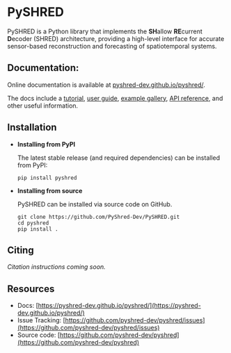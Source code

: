 # PySHRED

PySHRED is a Python library that implements the **SH**allow **RE**current **D**ecoder (SHRED) architecture, providing a high-level interface for accurate sensor-based reconstruction and forecasting of spatiotemporal systems.

## Documentation:

Online documentation is available at [pyshred-dev.github.io/pyshred/](https://pyshred-dev.github.io/pyshred/).

The docs include a [tutorial](https://pyshred-dev.github.io/pyshred/user_guide/tutorial_bunny_hill.html), [user guide](https://pyshred-dev.github.io/pyshred/user_guide/index.html), [example gallery](https://pyshred-dev.github.io/pyshred/examples/index.html), [API reference](https://pyshred-dev.github.io/pyshred/pyshred/modules.html), and other useful information.

## Installation

- **Installing from PyPI**

  The latest stable release (and required dependencies) can be installed from PyPI:

  ```
  pip install pyshred
  ```

- **Installing from source**

  PySHRED can be installed via source code on GitHub.

  ```
  git clone https://github.com/PyShred-Dev/PySHRED.git
  cd pyshred
  pip install .
  ```

## Citing

_Citation instructions coming soon._

## Resources

- Docs: [https://pyshred-dev.github.io/pyshred/](https://pyshred-dev.github.io/pyshred/)
- Issue Tracking: [https://github.com/pyshred-dev/pyshred/issues](https://github.com/pyshred-dev/pyshred/issues)
- Source code: [https://github.com/pyshred-dev/pyshred](https://github.com/pyshred-dev/pyshred)
